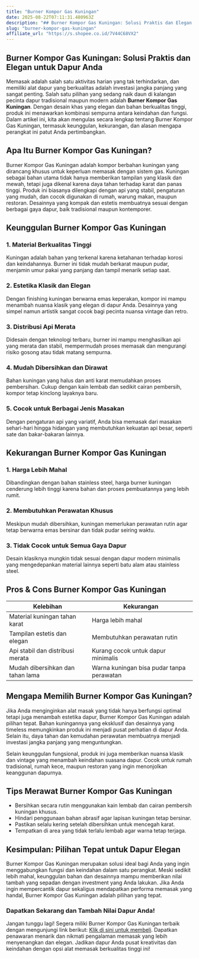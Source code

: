 ```yaml
---
title: "Burner Kompor Gas Kuningan"
date: 2025-08-22T07:11:31.480963Z
description: "## Burner Kompor Gas Kuningan: Solusi Praktis dan Elegan untuk Dapur Anda..."
slug: "burner-kompor-gas-kuningan"
affiliate_url: "https://s.shopee.co.id/7V44C68VX2"
---
```

## Burner Kompor Gas Kuningan: Solusi Praktis dan Elegan untuk Dapur Anda

Memasak adalah salah satu aktivitas harian yang tak terhindarkan, dan memiliki alat dapur yang berkualitas adalah investasi jangka panjang yang sangat penting. Salah satu pilihan yang sedang naik daun di kalangan pecinta dapur tradisional maupun modern adalah **Burner Kompor Gas Kuningan**. Dengan desain khas yang elegan dan bahan berkualitas tinggi, produk ini menawarkan kombinasi sempurna antara keindahan dan fungsi. Dalam artikel ini, kita akan mengulas secara lengkap tentang Burner Kompor Gas Kuningan, termasuk keunggulan, kekurangan, dan alasan mengapa perangkat ini patut Anda pertimbangkan.

## Apa Itu Burner Kompor Gas Kuningan?

Burner Kompor Gas Kuningan adalah kompor berbahan kuningan yang dirancang khusus untuk keperluan memasak dengan sistem gas. Kuningan sebagai bahan utama tidak hanya memberikan tampilan yang klasik dan mewah, tetapi juga dikenal karena daya tahan terhadap karat dan panas tinggi. Produk ini biasanya dilengkapi dengan api yang stabil, pengaturan yang mudah, dan cocok digunakan di rumah, warung makan, maupun restoran. Desainnya yang kompak dan estetis membuatnya sesuai dengan berbagai gaya dapur, baik tradisional maupun kontemporer.

## Keunggulan Burner Kompor Gas Kuningan

### 1. Material Berkualitas Tinggi
Kuningan adalah bahan yang terkenal karena ketahanan terhadap korosi dan keindahannya. Burner ini tidak mudah berkarat maupun pudar, menjamin umur pakai yang panjang dan tampil menarik setiap saat.

### 2. Estetika Klasik dan Elegan
Dengan finishing kuningan berwarna emas keperakan, kompor ini mampu menambah nuansa klasik yang elegan di dapur Anda. Desainnya yang simpel namun artistik sangat cocok bagi pecinta nuansa vintage dan retro.

### 3. Distribusi Api Merata
Didesain dengan teknologi terbaru, burner ini mampu menghasilkan api yang merata dan stabil, mempermudah proses memasak dan mengurangi risiko gosong atau tidak matang sempurna.

### 4. Mudah Dibersihkan dan Dirawat
Bahan kuningan yang halus dan anti karat memudahkan proses pembersihan. Cukup dengan kain lembab dan sedikit cairan pembersih, kompor tetap kinclong layaknya baru.

### 5. Cocok untuk Berbagai Jenis Masakan
Dengan pengaturan api yang variatif, Anda bisa memasak dari masakan sehari-hari hingga hidangan yang membutuhkan kekuatan api besar, seperti sate dan bakar-bakaran lainnya.

## Kekurangan Burner Kompor Gas Kuningan

### 1. Harga Lebih Mahal
Dibandingkan dengan bahan stainless steel, harga burner kuningan cenderung lebih tinggi karena bahan dan proses pembuatannya yang lebih rumit.

### 2. Membutuhkan Perawatan Khusus
Meskipun mudah dibersihkan, kuningan memerlukan perawatan rutin agar tetap berwarna emas bersinar dan tidak pudar seiring waktu.

### 3. Tidak Cocok untuk Semua Gaya Dapur
Desain klasiknya mungkin tidak sesuai dengan dapur modern minimalis yang mengedepankan material lainnya seperti batu alam atau stainless steel.

## Pros & Cons Burner Kompor Gas Kuningan

| Kelebihan                           | Kekurangan                            |
|-------------------------------------|--------------------------------------|
| Material kuningan tahan karat      | Harga lebih mahal                  |
| Tampilan estetis dan elegan       | Membutuhkan perawatan rutin       |
| Api stabil dan distribusi merata | Kurang cocok untuk dapur minimalis |
| Mudah dibersihkan dan tahan lama | Warna kuningan bisa pudar tanpa perawatan |

## Mengapa Memilih Burner Kompor Gas Kuningan?

Jika Anda menginginkan alat masak yang tidak hanya berfungsi optimal tetapi juga menambah estetika dapur, Burner Kompor Gas Kuningan adalah pilihan tepat. Bahan kuningannya yang eksklusif dan desainnya yang timeless memungkinkan produk ini menjadi pusat perhatian di dapur Anda. Selain itu, daya tahan dan kemudahan perawatan membuatnya menjadi investasi jangka panjang yang menguntungkan.

Selain keunggulan fungsional, produk ini juga memberikan nuansa klasik dan vintage yang menambah keindahan suasana dapur. Cocok untuk rumah tradisional, rumah kece, maupun restoran yang ingin menonjolkan keanggunan dapurnya.

## Tips Merawat Burner Kompor Gas Kuningan

- Bersihkan secara rutin menggunakan kain lembab dan cairan pembersih kuningan khusus.
- Hindari penggunaan bahan abrasif agar lapisan kuningan tetap bersinar.
- Pastikan selalu kering setelah dibersihkan untuk mencegah karat.
- Tempatkan di area yang tidak terlalu lembab agar warna tetap terjaga.

## Kesimpulan: Pilihan Tepat untuk Dapur Elegan

Burner Kompor Gas Kuningan merupakan solusi ideal bagi Anda yang ingin menggabungkan fungsi dan keindahan dalam satu perangkat. Meski sedikit lebih mahal, keunggulan bahan dan desainnya mampu memberikan nilai tambah yang sepadan dengan investment yang Anda lakukan. Jika Anda ingin mempercantik dapur sekaligus mendapatkan performa memasak yang handal, Burner Kompor Gas Kuningan adalah pilihan yang tepat.

### Dapatkan Sekarang dan Tambah Nilai Dapur Anda!

Jangan tunggu lagi! Segera miliki Burner Kompor Gas Kuningan terbaik dengan mengunjungi link berikut: [Klik di sini untuk membeli](https://s.shopee.co.id/7V44C68VX2). Dapatkan penawaran menarik dan nikmati pengalaman memasak yang lebih menyenangkan dan elegan. Jadikan dapur Anda pusat kreativitas dan keindahan dengan opsi alat memasak berkualitas tinggi ini!